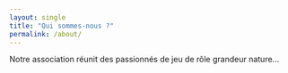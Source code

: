```yaml
---
layout: single
title: "Qui sommes-nous ?"
permalink: /about/
---
```

Notre association réunit des passionnés de jeu de rôle grandeur nature...